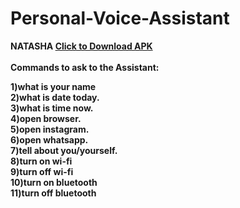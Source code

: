 # Personal-Voice-Assistant
 <b>NATASHA<b>
<a href="">Click to Download APK</a> <br> <br>
Commands to ask to the Assistant:

1)what is your name <br>
2)what is date today. <br>
3)what is time now. <br>
4)open browser. <br>
5)open instagram. <br>
6)open whatsapp. <br>
7)tell about you/yourself. <br>
8)turn on wi-fi <br>
9)turn off wi-fi <br>
10)turn on bluetooth <br>
11)turn off bluetooth <br>
